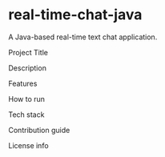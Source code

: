 # real-time-chat-java
A Java-based real-time text chat application.

Project Title

Description

Features

How to run

Tech stack

Contribution guide

License info